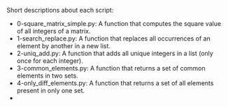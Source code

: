 Short descriptions about each script:
+ 0-square_matrix_simple.py: A function that computes the square value of all integers of a matrix.
+ 1-search_replace.py: A function that replaces all occurrences of an element by another in a new list.
+ 2-uniq_add.py: A function that adds all unique integers in a list (only once for each integer).
+ 3-common_elements.py: A function that returns a set of common elements in two sets.
+ 4-only_diff_elements.py: A function that returns a set of all elements present in only one set.
+
